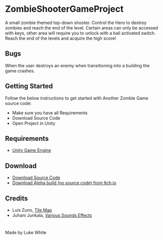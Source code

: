 # ZombieShooterGameProject
A small zombie themed top-down shooter. Control the Hero to destroy zombies and reach the end of the level. Certain areas can only be accessed with keys, other area will require you to unlock with a ball activated switch. Reach the end of the levels and acquire the high score!
## Bugs
When the user destroys an enemy when transitioning into a building the game crashes. 
## Getting Started
Follow the below instructions to get started with Another Zombie Game source code:
 - Make sure you have all Requirements
 - Download Source Code
 - Open Project in Unity
## Requirements
 - [Unity Game Engine](https://unity.com/)
## Download
 - [Download Source Code](https://github.com/lwhite14/ZombieShooterGameProject/archive/master.zip)
 - [Download Alpha build (no source code) from Itch.io](https://lwhite14.itch.io/another-zombie-game)
## Credits
 - Luis Zuno, [Tile Map](https://opengameart.org/content/rpg-town-pixel-art-assets) 
 - Juhani Junkala, [Various Sounds Effects](https://opengameart.org/content/512-sound-effects-8-bit-style)
#
Made by Luke White
